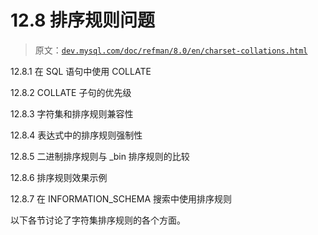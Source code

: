 # 12.8 排序规则问题

> 原文：[`dev.mysql.com/doc/refman/8.0/en/charset-collations.html`](https://dev.mysql.com/doc/refman/8.0/en/charset-collations.html)

12.8.1 在 SQL 语句中使用 COLLATE

12.8.2 COLLATE 子句的优先级

12.8.3 字符集和排序规则兼容性

12.8.4 表达式中的排序规则强制性

12.8.5 二进制排序规则与 _bin 排序规则的比较

12.8.6 排序规则效果示例

12.8.7 在 INFORMATION_SCHEMA 搜索中使用排序规则

以下各节讨论了字符集排序规则的各个方面。
